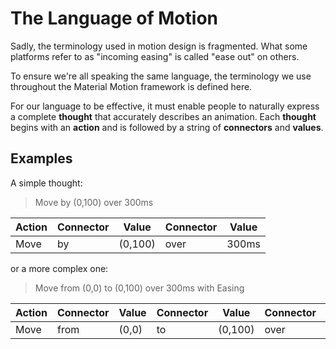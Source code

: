 # The Language of Motion

Sadly, the terminology used in motion design is fragmented.  What some platforms refer to as "incoming easing" is called "ease out" on others.

To ensure we're all speaking the same language, the terminology we use throughout the Material Motion framework is defined here.

For our language to be effective, it must enable people to naturally express a complete **thought** that accurately describes an animation.  Each **thought** begins with an **action** and is followed by a string of **connectors** and **values**.

## Examples

A simple thought:

> Move by (0,100) over 300ms

| Action | Connector | Value | Connector | Value |
| -- | -- | -- | -- | -- |
| Move | by | (0,100) | over | 300ms |

or a more complex one:

> Move from (0,0) to (0,100) over 300ms with Easing

| Action | Connector | Value | Connector | Value | Connector | Value | Connector | Value |
| -- | -- | -- | -- | -- | -- | -- | -- | -- |
| Move | from | (0,0) | to | (0,100) | over | 300ms | with | Easing |
